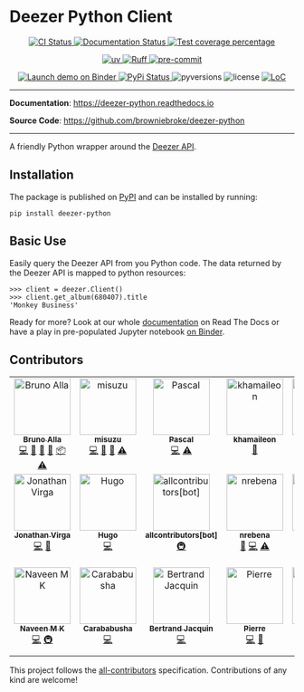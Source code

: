 # Deezer Python Client

<p align="center">
  <a href="https://github.com/browniebroke/deezer-python/actions/workflows/ci.yml?query=branch%3Amain">
    <img alt="CI Status" src="https://img.shields.io/github/actions/workflow/status/browniebroke/deezer-python/ci.yml?branch=main&logo=github&style=flat-square">
  </a>
  <a href="https://readthedocs.org/projects/deezer-python/builds/">
    <img src="https://img.shields.io/readthedocs/deezer-python.svg?logo=read-the-docs&style=flat-square" alt="Documentation Status">
  </a>
  <a href="https://codecov.io/gh/browniebroke/deezer-python">
    <img src="https://img.shields.io/codecov/c/github/browniebroke/deezer-python.svg?logo=codecov&style=flat-square" alt="Test coverage percentage">
  </a>
</p>
<p align="center">
  <a href="https://github.com/astral-sh/uv">
    <img src="https://raw.githubusercontent.com/astral-sh/uv/main/assets/badge/v0.json" alt="uv">
  </a>
  <a href="https://github.com/astral-sh/ruff">
    <img src="https://img.shields.io/endpoint?url=https://raw.githubusercontent.com/astral-sh/ruff/main/assets/badge/v2.json" alt="Ruff">
  </a>
  <a href="https://github.com/pre-commit/pre-commit">
    <img src="https://img.shields.io/badge/pre--commit-enabled-brightgreen?logo=pre-commit&logoColor=white&style=flat-square" alt="pre-commit">
  </a>
</p>
<p align="center">
  <a href="https://mybinder.org/v2/gh/browniebroke/deezer-python/main?filepath=demo.ipynb">
    <img src="https://mybinder.org/badge_logo.svg" alt="Launch demo on Binder">
  </a>
  <a href="https://pypi.org/project/deezer-python/">
    <img src="https://img.shields.io/pypi/v/deezer-python.svg?logo=python&amp;logoColor=fff&amp;style=flat-square" alt="PyPi Status">
  </a>
  <img src="https://img.shields.io/pypi/pyversions/deezer-python.svg?style=flat-square" alt="pyversions">
  <img src="https://img.shields.io/pypi/l/deezer-python.svg?style=flat-square" alt="license">
  <a href="https://github.com/browniebroke/deezer-python">
    <img src="https://tokei.rs/b1/github/browniebroke/deezer-python" alt="LoC">
  </a>
</p>

---

**Documentation**: <a href="https://deezer-python.readthedocs.io" target="_blank">https://deezer-python.readthedocs.io</a>

**Source Code**: <a href="https://github.com/browniebroke/deezer-python" target="_blank">https://github.com/browniebroke/deezer-python </a>

---

A friendly Python wrapper around the [Deezer API](https://developers.deezer.com/api).

## Installation

The package is published on
[PyPI](https://pypi.org/project/deezer-python/) and can be installed by running:

    pip install deezer-python

## Basic Use

Easily query the Deezer API from you Python code. The data returned by the Deezer
API is mapped to python resources:

```pycon
>>> client = deezer.Client()
>>> client.get_album(680407).title
'Monkey Business'
```

Ready for more? Look at our whole [documentation](http://deezer-python.readthedocs.io/)
on Read The Docs or have a play in pre-populated Jupyter notebook
[on Binder](https://mybinder.org/v2/gh/browniebroke/deezer-python/main?filepath=demo.ipynb).

## Contributors

<!-- ALL-CONTRIBUTORS-LIST:START - Do not remove or modify this section -->
<!-- prettier-ignore-start -->
<!-- markdownlint-disable -->
<table>
  <tbody>
    <tr>
      <td align="center" valign="top" width="14.28%"><a href="https://www.twitter.com/_BrunoAlla"><img src="https://avatars1.githubusercontent.com/u/861044?v=4?s=100" width="100px;" alt="Bruno Alla"/><br /><sub><b>Bruno Alla</b></sub></a><br /><a href="https://github.com/browniebroke/deezer-python/commits?author=browniebroke" title="Code">💻</a> <a href="https://github.com/browniebroke/deezer-python/commits?author=browniebroke" title="Documentation">📖</a> <a href="#ideas-browniebroke" title="Ideas, Planning, & Feedback">🤔</a> <a href="#maintenance-browniebroke" title="Maintenance">🚧</a> <a href="#platform-browniebroke" title="Packaging/porting to new platform">📦</a> <a href="https://github.com/browniebroke/deezer-python/commits?author=browniebroke" title="Tests">⚠️</a></td>
      <td align="center" valign="top" width="14.28%"><a href="https://github.com/misuzu"><img src="https://avatars1.githubusercontent.com/u/248143?v=4?s=100" width="100px;" alt="misuzu"/><br /><sub><b>misuzu</b></sub></a><br /><a href="https://github.com/browniebroke/deezer-python/commits?author=misuzu" title="Code">💻</a> <a href="https://github.com/browniebroke/deezer-python/commits?author=misuzu" title="Documentation">📖</a> <a href="#ideas-misuzu" title="Ideas, Planning, & Feedback">🤔</a> <a href="https://github.com/browniebroke/deezer-python/commits?author=misuzu" title="Tests">⚠️</a></td>
      <td align="center" valign="top" width="14.28%"><a href="https://github.com/pfouque"><img src="https://avatars1.githubusercontent.com/u/8300001?v=4?s=100" width="100px;" alt="Pascal"/><br /><sub><b>Pascal</b></sub></a><br /><a href="https://github.com/browniebroke/deezer-python/commits?author=pfouque" title="Code">💻</a> <a href="https://github.com/browniebroke/deezer-python/commits?author=pfouque" title="Tests">⚠️</a></td>
      <td align="center" valign="top" width="14.28%"><a href="https://github.com/khamaileon"><img src="https://avatars2.githubusercontent.com/u/1322166?v=4?s=100" width="100px;" alt="khamaileon"/><br /><sub><b>khamaileon</b></sub></a><br /><a href="https://github.com/browniebroke/deezer-python/commits?author=khamaileon" title="Documentation">📖</a></td>
      <td align="center" valign="top" width="14.28%"><a href="https://github.com/sheregeda"><img src="https://avatars3.githubusercontent.com/u/2856444?v=4?s=100" width="100px;" alt="Nikolay Sheregeda"/><br /><sub><b>Nikolay Sheregeda</b></sub></a><br /><a href="https://github.com/browniebroke/deezer-python/commits?author=sheregeda" title="Code">💻</a> <a href="https://github.com/browniebroke/deezer-python/commits?author=sheregeda" title="Tests">⚠️</a></td>
      <td align="center" valign="top" width="14.28%"><a href="https://github.com/horstmannmat"><img src="https://avatars1.githubusercontent.com/u/11761333?v=4?s=100" width="100px;" alt="Matheus Horstmann"/><br /><sub><b>Matheus Horstmann</b></sub></a><br /><a href="https://github.com/browniebroke/deezer-python/commits?author=horstmannmat" title="Code">💻</a> <a href="https://github.com/browniebroke/deezer-python/commits?author=horstmannmat" title="Documentation">📖</a></td>
      <td align="center" valign="top" width="14.28%"><a href="https://github.com/MDCEY"><img src="https://avatars2.githubusercontent.com/u/3812864?v=4?s=100" width="100px;" alt="Kieran Wynne"/><br /><sub><b>Kieran Wynne</b></sub></a><br /><a href="https://github.com/browniebroke/deezer-python/commits?author=MDCEY" title="Code">💻</a></td>
    </tr>
    <tr>
      <td align="center" valign="top" width="14.28%"><a href="https://github.com/jnth"><img src="https://avatars0.githubusercontent.com/u/7796167?v=4?s=100" width="100px;" alt="Jonathan Virga"/><br /><sub><b>Jonathan Virga</b></sub></a><br /><a href="https://github.com/browniebroke/deezer-python/commits?author=jnth" title="Code">💻</a> <a href="https://github.com/browniebroke/deezer-python/commits?author=jnth" title="Documentation">📖</a></td>
      <td align="center" valign="top" width="14.28%"><a href="https://github.com/hugovk"><img src="https://avatars2.githubusercontent.com/u/1324225?v=4?s=100" width="100px;" alt="Hugo"/><br /><sub><b>Hugo</b></sub></a><br /><a href="https://github.com/browniebroke/deezer-python/commits?author=hugovk" title="Code">💻</a></td>
      <td align="center" valign="top" width="14.28%"><a href="https://github.com/all-contributors/all-contributors-bot"><img src="https://avatars3.githubusercontent.com/u/46843839?v=4?s=100" width="100px;" alt="allcontributors[bot]"/><br /><sub><b>allcontributors[bot]</b></sub></a><br /><a href="#infra-allcontributors" title="Infrastructure (Hosting, Build-Tools, etc)">🚇</a></td>
      <td align="center" valign="top" width="14.28%"><a href="https://github.com/nrebena"><img src="https://avatars3.githubusercontent.com/u/49879400?v=4?s=100" width="100px;" alt="nrebena"/><br /><sub><b>nrebena</b></sub></a><br /><a href="https://github.com/browniebroke/deezer-python/issues?q=author%3Anrebena" title="Bug reports">🐛</a> <a href="https://github.com/browniebroke/deezer-python/commits?author=nrebena" title="Code">💻</a> <a href="https://github.com/browniebroke/deezer-python/commits?author=nrebena" title="Tests">⚠️</a></td>
      <td align="center" valign="top" width="14.28%"><a href="https://github.com/spvkgn"><img src="https://avatars0.githubusercontent.com/u/4147135?v=4?s=100" width="100px;" alt="Pavel"/><br /><sub><b>Pavel</b></sub></a><br /><a href="https://github.com/browniebroke/deezer-python/issues?q=author%3Aspvkgn" title="Bug reports">🐛</a></td>
      <td align="center" valign="top" width="14.28%"><a href="http://www.idiap.ch || www.edeltech.ch"><img src="https://avatars0.githubusercontent.com/u/898010?v=4?s=100" width="100px;" alt="Samuel Gaist"/><br /><sub><b>Samuel Gaist</b></sub></a><br /><a href="https://github.com/browniebroke/deezer-python/commits?author=sgaist" title="Code">💻</a> <a href="https://github.com/browniebroke/deezer-python/commits?author=sgaist" title="Tests">⚠️</a> <a href="#security-sgaist" title="Security">🛡️</a></td>
      <td align="center" valign="top" width="14.28%"><a href="https://github.com/hithomasmorelli"><img src="https://avatars0.githubusercontent.com/u/22722644?v=4?s=100" width="100px;" alt="Thomas Morelli"/><br /><sub><b>Thomas Morelli</b></sub></a><br /><a href="https://github.com/browniebroke/deezer-python/issues?q=author%3Ahithomasmorelli" title="Bug reports">🐛</a> <a href="https://github.com/browniebroke/deezer-python/commits?author=hithomasmorelli" title="Code">💻</a> <a href="#ideas-hithomasmorelli" title="Ideas, Planning, & Feedback">🤔</a></td>
    </tr>
    <tr>
      <td align="center" valign="top" width="14.28%"><a href="https://naveen.syrusdark.website"><img src="https://avatars1.githubusercontent.com/u/49693820?v=4?s=100" width="100px;" alt="Naveen M K"/><br /><sub><b>Naveen M K</b></sub></a><br /><a href="https://github.com/browniebroke/deezer-python/commits?author=naveen521kk" title="Code">💻</a> <a href="#infra-naveen521kk" title="Infrastructure (Hosting, Build-Tools, etc)">🚇</a></td>
      <td align="center" valign="top" width="14.28%"><a href="https://github.com/Carababusha"><img src="https://avatars.githubusercontent.com/u/64437819?v=4?s=100" width="100px;" alt="Carababusha"/><br /><sub><b>Carababusha</b></sub></a><br /><a href="https://github.com/browniebroke/deezer-python/commits?author=Carababusha" title="Code">💻</a></td>
      <td align="center" valign="top" width="14.28%"><a href="https://github.com/bjacquin"><img src="https://avatars.githubusercontent.com/u/5293357?v=4?s=100" width="100px;" alt="Bertrand Jacquin"/><br /><sub><b>Bertrand Jacquin</b></sub></a><br /><a href="https://github.com/browniebroke/deezer-python/commits?author=bjacquin" title="Code">💻</a></td>
      <td align="center" valign="top" width="14.28%"><a href="https://github.com/prndrbr"><img src="https://avatars.githubusercontent.com/u/96344856?v=4?s=100" width="100px;" alt="Pierre"/><br /><sub><b>Pierre</b></sub></a><br /><a href="https://github.com/browniebroke/deezer-python/commits?author=prndrbr" title="Code">💻</a> <a href="https://github.com/browniebroke/deezer-python/commits?author=prndrbr" title="Documentation">📖</a></td>
      <td align="center" valign="top" width="14.28%"><a href="https://jonathanbangert.com"><img src="https://avatars.githubusercontent.com/u/74015378?v=4?s=100" width="100px;" alt="Jonathan"/><br /><sub><b>Jonathan</b></sub></a><br /><a href="https://github.com/browniebroke/deezer-python/commits?author=Un10ck3d" title="Code">💻</a> <a href="https://github.com/browniebroke/deezer-python/commits?author=Un10ck3d" title="Documentation">📖</a> <a href="https://github.com/browniebroke/deezer-python/commits?author=Un10ck3d" title="Tests">⚠️</a></td>
      <td align="center" valign="top" width="14.28%"><a href="https://tdambrin.github.io"><img src="https://avatars.githubusercontent.com/u/61944454?v=4?s=100" width="100px;" alt="Thomas Dambrin"/><br /><sub><b>Thomas Dambrin</b></sub></a><br /><a href="https://github.com/browniebroke/deezer-python/issues?q=author%3Atdambrin" title="Bug reports">🐛</a></td>
    </tr>
  </tbody>
</table>

<!-- markdownlint-restore -->
<!-- prettier-ignore-end -->

<!-- ALL-CONTRIBUTORS-LIST:END -->

This project follows the [all-contributors](https://allcontributors.org) specification.
Contributions of any kind are welcome!
